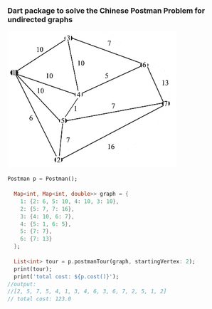 ### Dart package to solve the Chinese Postman Problem for undirected graphs


![img.png](img.png)

```dart
Postman p = Postman();

  Map<int, Map<int, double>> graph = {
    1: {2: 6, 5: 10, 4: 10, 3: 10},
    2: {5: 7, 7: 16},
    3: {4: 10, 6: 7},
    4: {5: 1, 6: 5},
    5: {7: 7},
    6: {7: 13}
  };

  List<int> tour = p.postmanTour(graph, startingVertex: 2);
  print(tour);
  print('total cost: ${p.cost()}');
//output:
//[2, 5, 7, 5, 4, 1, 3, 4, 6, 3, 6, 7, 2, 5, 1, 2]
// total cost: 123.0
```